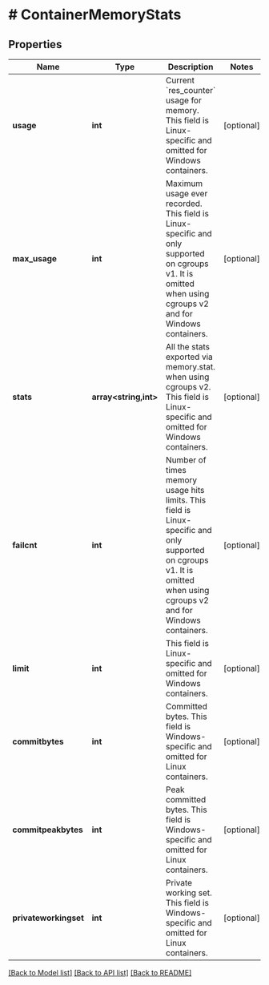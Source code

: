 # # ContainerMemoryStats

## Properties

Name | Type | Description | Notes
------------ | ------------- | ------------- | -------------
**usage** | **int** | Current &#x60;res_counter&#x60; usage for memory.  This field is Linux-specific and omitted for Windows containers. | [optional]
**max_usage** | **int** | Maximum usage ever recorded.  This field is Linux-specific and only supported on cgroups v1. It is omitted when using cgroups v2 and for Windows containers. | [optional]
**stats** | **array<string,int>** | All the stats exported via memory.stat. when using cgroups v2.  This field is Linux-specific and omitted for Windows containers. | [optional]
**failcnt** | **int** | Number of times memory usage hits limits.  This field is Linux-specific and only supported on cgroups v1. It is omitted when using cgroups v2 and for Windows containers. | [optional]
**limit** | **int** | This field is Linux-specific and omitted for Windows containers. | [optional]
**commitbytes** | **int** | Committed bytes.  This field is Windows-specific and omitted for Linux containers. | [optional]
**commitpeakbytes** | **int** | Peak committed bytes.  This field is Windows-specific and omitted for Linux containers. | [optional]
**privateworkingset** | **int** | Private working set.  This field is Windows-specific and omitted for Linux containers. | [optional]

[[Back to Model list]](../../README.md#models) [[Back to API list]](../../README.md#endpoints) [[Back to README]](../../README.md)
